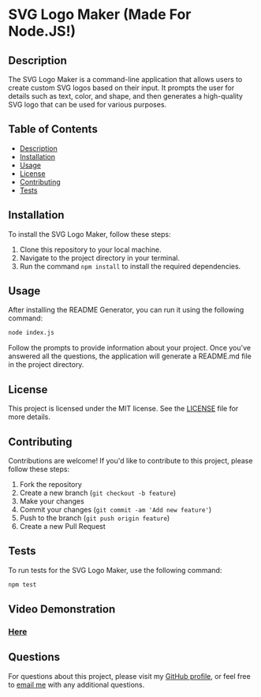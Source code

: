 # SVG Logo Maker (Made For Node.JS!)

## Description

The SVG Logo Maker is a command-line application that allows users to create custom SVG logos based on their input. It prompts the user for details such as text, color, and shape, and then generates a high-quality SVG logo that can be used for various purposes.

## Table of Contents

- [Description](#description)
- [Installation](#installation)
- [Usage](#usage)
- [License](#license)
- [Contributing](#contributing)
- [Tests](#tests)

## Installation

To install the SVG Logo Maker, follow these steps:

1. Clone this repository to your local machine.
2. Navigate to the project directory in your terminal.
3. Run the command `npm install` to install the required dependencies.

## Usage

After installing the README Generator, you can run it using the following command:
```bash
node index.js
```
Follow the prompts to provide information about your project. Once you've answered all the questions, the application will generate a README.md file in the project directory.

## License

This project is licensed under the MIT license. See the [LICENSE](LICENSE) file for more details.

## Contributing

Contributions are welcome! If you'd like to contribute to this project, please follow these steps:

1. Fork the repository
2. Create a new branch (`git checkout -b feature`)
3. Make your changes
4. Commit your changes (`git commit -am 'Add new feature'`)
5. Push to the branch (`git push origin feature`)
6. Create a new Pull Request

## Tests

To run tests for the SVG Logo Maker, use the following command:
```bash
npm test
```

## Video Demonstration

### [Here](https://drive.google.com/file/d/1sLijjgF26KC6juRESD8LS4-VwCA6nxa3/view)

## Questions

For questions about this project, please visit my [GitHub profile](https://github.com/Darkvanilla22), or feel free to [email me](mailto:finian97@gmail.com) with any additional questions.
